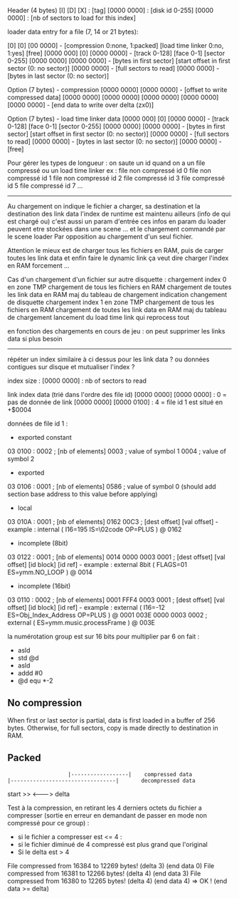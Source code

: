 Header (4 bytes)
[I] [D] [X] : [tag]
[0000 0000] : [disk id 0-255]
[0000 0000] : [nb of sectors to load for this index]

loader data entry for a file (7, 14 or 21 bytes):

[0] [0] [00 0000] - [compression 0:none, 1:packed] [load time linker 0:no, 1:yes] [free]
[0000 000] [0] [0000 0000] - [track 0-128] [face 0-1] [sector 0-255]
[0000 0000] [0000 0000] - [bytes in first sector] [start offset in first sector (0: no sector)]
[0000 0000] - [full sectors to read]
[0000 0000] - [bytes in last sector (0: no sector)]

Option (7 bytes) - compression
[0000 0000] [0000 0000] - [offset to write compressed data]
[0000 0000] [0000 0000] [0000 0000] [0000 0000] [0000 0000] - [end data to write over delta (zx0)]

Option (7 bytes) - load time linker data
[0000 000] [0] [0000 0000] - [track 0-128] [face 0-1] [sector 0-255]
[0000 0000] [0000 0000] - [bytes in first sector] [start offset in first sector (0: no sector)]
[0000 0000] - [full sectors to read]
[0000 0000] - [bytes in last sector (0: no sector)]
[0000 0000] - [free]

Pour gérer les types de longueur : on saute un id quand on a un file compressé ou un load time linker
ex :
file non compressé id 0
file non compressé id 1
file non compressé id 2
file compressé id 3
file compressé id 5
file compressé id 7
...

-----------------------------------------------------------------
Au chargement on indique le fichier a charger, sa destination et la destination des link data
l'index de runtime est maintenu ailleurs (info de qui est chargé ou) c'est aussi un param d'entrée
ces infos en param du loader peuvent etre stockées dans une scene ... et le chargement commandé par le scene loader
Par opposition au chargement d'un seul fichier.

Attention le mieux est de charger tous les fichiers en RAM, puis de carger toutes les link data et enfin faire le dynamic link
ça veut dire charger l'index en RAM forcement ...

Cas d'un chargement d'un fichier sur autre disquette : 
chargement index 0 en zone TMP
chargement de tous les fichiers en RAM
chargement de toutes les link data en RAM
maj du tableau de chargement
indication changement de disquette
chargement index 1 en zone TMP
chargement de tous les fichiers en RAM
chargement de toutes les link data en RAM
maj du tableau de chargement
lancement du load time link qui reprocess tout

en fonction des chargements en cours de jeu : on peut supprimer les links data si plus besoin

-----------------------------------------------------------------

répéter un index similaire à ci dessus pour les link data ?
ou données contigues sur disque et mutualiser l'index ?

index size :
[0000 0000] : nb of sectors to read

link index data (trié dans l'ordre des file id)
[0000 0000] [0000 0000] : 0 = pas de donnée de link
[0000 0000] [0000 0100] : 4 = file id 1 est situé en +$0004

données de file id 1 :

- exported constant

03 0100 :    0002                             ; [nb of elements]
             0003                             ; value of symbol 1
             0004                             ; value of symbol 2

- exported

03 0106 :    0001                             ; [nb of elements]
             0586                             ; value of symbol 0 (should add section base address to this value before applying)
             
- local
            
03 010A :    0001                             ; [nb of elements]
             0162 00C3                        ; [dest offset] [val offset] - example : internal ( I16=195 IS=\02code OP=PLUS ) @ 0162

- incomplete (8bit)
             
03 0122 :    0001                             ; [nb of elements]
             0014 0000 0003 0001              ; [dest offset] [val offset] [id block] [id ref] - example : external 8bit ( FLAGS=01 ES=ymm.NO_LOOP ) @ 0014

- incomplete (16bit)
             
03 0110 :    0002                             ; [nb of elements]
             0001 FFF4 0003 0001              ; [dest offset] [val offset] [id block] [id ref] - example : external ( I16=-12 ES=Obj_Index_Address OP=PLUS ) @ 0001
             003E 0000 0003 0002              ;                                                            external ( ES=ymm.music.processFrame ) @ 003E



la numérotation group est sur 16 bits
pour multiplier par 6 on fait :
- asld
- std @d
- asld
- addd #0
- @d equ *-2

No compression
--------------
When first or last sector is partial, data is first loaded in a buffer of 256 bytes.
Otherwise, for full sectors, copy is made directly to destination in RAM.

Packed
------

                       |------------------|    compressed data
    |---------------------------------|       decompressed data
  start >>                            <--->
                                      delta

Test à la compression, en retirant les 4 derniers octets du fichier a compresser (sortie en erreur en demandant de passer en mode non compressé pour ce group) :
- si le fichier a compresser est <= 4 : 
- si le fichier diminué de 4 compressé est plus grand que l'original
- Si le delta est > 4

File compressed from 16384 to 12269 bytes! (delta 3) (end data 0)
File compressed from 16381 to 12266 bytes! (delta 4) (end data 3)
File compressed from 16380 to 12265 bytes! (delta 4) (end data 4) => OK ! (end data >= delta)
